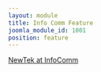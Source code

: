 ```yaml
---
layout: module
title: Info Comm Feature
joomla_module_id: 1001
position: feature
---
```

<!-- module: InfoComm Feature --><a href="http://pages.newtek.com/InfoComm-2016-Connect_PostShow.html" target="_blank" class="ipwebcast-feature"> <span class="arrow-link">NewTek at InfoComm <!--<span style="white-space: nowrap;">June 8-10</span>--></span> </a>
